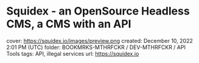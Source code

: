 # Squidex - an OpenSource Headless CMS, a CMS with an API

cover: https://squidex.io/images/preview.png
created: December 10, 2022 2:01 PM (UTC)
folder: BOOKMRKS-MTHRFCKR / DEV-MTHRFCKR / API Tools
tags: API, illegal services
url: https://squidex.io